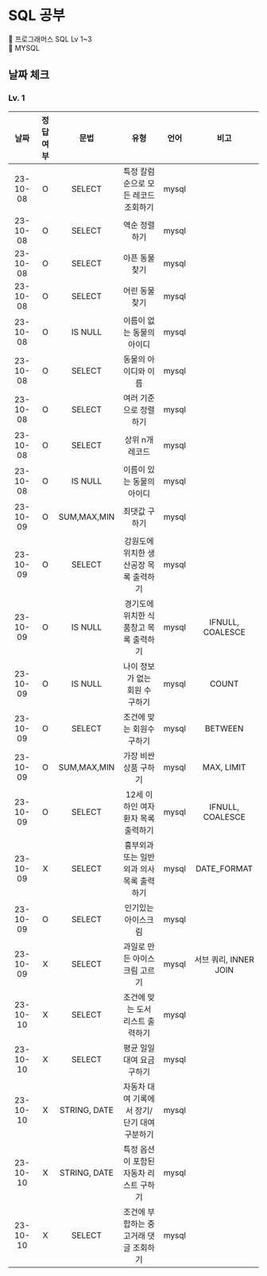 # SQL 공부
📌 프로그래머스 SQL Lv 1~3<br>
📌 MYSQL

## 날짜 체크
### Lv. 1
|날짜|정답여부|문법|유형|언어|비고|
|:---:|:--:|:------:|:-----:|:----:|:----:|
|23-10-08|O|SELECT|특정 칼럼 순으로 모든 레코드 조회하기|mysql|
|23-10-08|O|SELECT|역순 정렬하기|mysql|
|23-10-08|O|SELECT|아픈 동물 찾기|mysql|
|23-10-08|O|SELECT|어린 동물 찾기|mysql|
|23-10-08|O|IS NULL|이름이 없는 동물의 아이디|mysql|
|23-10-08|O|SELECT|동물의 아이디와 이름|mysql|
|23-10-08|O|SELECT|여러 기준으로 정렬하기|mysql|
|23-10-08|O|SELECT|상위 n개 레코드|mysql|
|23-10-08|O|IS NULL|이름이 있는 동물의 아이디|mysql|
|23-10-09|O|SUM,MAX,MIN|최댓값 구하기|mysql|
|23-10-09|O|SELECT|강원도에 위치한 생산공장 목록 출력하기|mysql|
|23-10-09|O|IS NULL|경기도에 위치한 식품창고 목록 출력하기|mysql|IFNULL, COALESCE|
|23-10-09|O|IS NULL|나이 정보가 없는 회원 수 구하기|mysql|COUNT|
|23-10-09|O|SELECT|조건에 맞는 회원수 구하기|mysql|BETWEEN|
|23-10-09|O|SUM,MAX,MIN|가장 비싼 상품 구하기|mysql|MAX, LIMIT|
|23-10-09|O|SELECT|12세 이하인 여자 환자 목록 출력하기|mysql|IFNULL, COALESCE|
|23-10-09|X|SELECT|흉부외과 또는 일반외과 의사 목록 출력하기|mysql|DATE_FORMAT|
|23-10-09|O|SELECT|인기있는 아이스크림|mysql|
|23-10-09|X|SELECT|과일로 만든 아이스크림 고르기|mysql|서브 쿼리, INNER JOIN|
|23-10-10|X|SELECT|조건에 맞는 도서 리스트 출력하기|mysql||
|23-10-10|X|SELECT|평균 일일 대여 요금 구하기|mysql||
|23-10-10|X|STRING, DATE|자동차 대여 기록에서 장기/단기 대여 구분하기|mysql||
|23-10-10|X|STRING, DATE|특정 옵션이 포함된 자동차 리스트 구하기|mysql||
|23-10-10|X|SELECT|조건에 부합하는 중고거래 댓글 조회하기|mysql||
